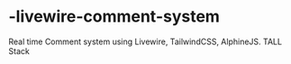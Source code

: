 # -livewire-comment-system
Real time Comment system using Livewire, TailwindCSS, AlphineJS. TALL Stack 
